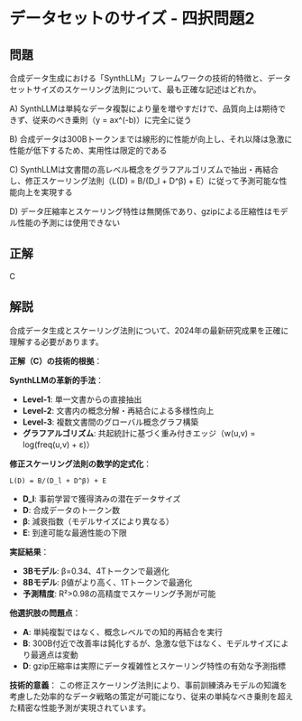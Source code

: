 # データセットのサイズ - 四択問題2

## 問題
合成データ生成における「SynthLLM」フレームワークの技術的特徴と、データセットサイズのスケーリング法則について、最も正確な記述はどれか。

A) SynthLLMは単純なデータ複製により量を増やすだけで、品質向上は期待できず、従来のべき乗則（y = ax^(-b)）に完全に従う

B) 合成データは300Bトークンまでは線形的に性能が向上し、それ以降は急激に性能が低下するため、実用性は限定的である

C) SynthLLMは文書間の高レベル概念をグラフアルゴリズムで抽出・再結合し、修正スケーリング法則（L(D) = B/(D_l + D^β) + E）に従って予測可能な性能向上を実現する

D) データ圧縮率とスケーリング特性は無関係であり、gzipによる圧縮性はモデル性能の予測には使用できない

## 正解
C

## 解説
合成データ生成とスケーリング法則について、2024年の最新研究成果を正確に理解する必要があります。

**正解（C）の技術的根拠**：

**SynthLLMの革新的手法**：
- **Level-1**: 単一文書からの直接抽出
- **Level-2**: 文書内の概念分解・再結合による多様性向上
- **Level-3**: 複数文書間のグローバル概念グラフ構築
- **グラフアルゴリズム**: 共起統計に基づく重み付きエッジ（w(u,v) = log(freq(u,v) + ε)）

**修正スケーリング法則の数学的定式化**：
```
L(D) = B/(D_l + D^β) + E
```
- **D_l**: 事前学習で獲得済みの潜在データサイズ
- **D**: 合成データのトークン数
- **β**: 減衰指数（モデルサイズにより異なる）
- **E**: 到達可能な最適性能の下限

**実証結果**：
- **3Bモデル**: β=0.34、4Tトークンで最適化
- **8Bモデル**: β値がより高く、1Tトークンで最適化
- **予測精度**: R²>0.98の高精度でスケーリング予測が可能

**他選択肢の問題点**：
- **A**: 単純複製ではなく、概念レベルでの知的再結合を実行
- **B**: 300B付近で改善率は鈍化するが、急激な低下はなく、モデルサイズにより最適点は変動
- **D**: gzip圧縮率は実際にデータ複雑性とスケーリング特性の有効な予測指標

**技術的意義**：
この修正スケーリング法則により、事前訓練済みモデルの知識を考慮した効率的なデータ戦略の策定が可能になり、従来の単純なべき乗則を超えた精密な性能予測が実現されています。 